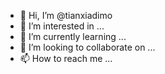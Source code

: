 - 👋 Hi, I’m @tianxiadimo
- 👀 I’m interested in ...
- 🌱 I’m currently learning ...
- 💞️ I’m looking to collaborate on ...
- 📫 How to reach me ...

<!---
tianxiadimo/tianxiadimo is a ✨ special ✨ repository because its `README.md` (this file) appears on your GitHub profile.
You can click the Preview link to take a look at your changes.
--->
